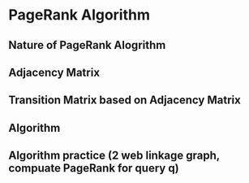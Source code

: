 # PageRank Algorithm
## Nature of PageRank Alogrithm
## Adjacency Matrix
## Transition Matrix based on Adjacency Matrix
## Algorithm
## Algorithm practice (2 web linkage graph, compuate PageRank for query q)